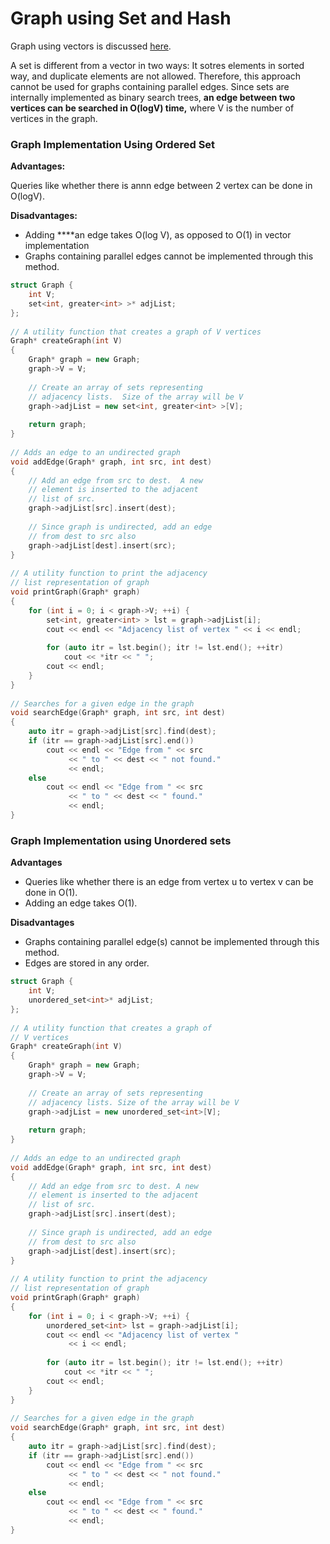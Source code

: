 # Graph using Set and Hash

Graph using vectors is discussed [here](graph-using-vectors.md).

A set is different from a vector in two ways: It sotres elements in sorted way, and duplicate elements are not allowed. Therefore, this approach cannot be used for graphs containing parallel edges. Since sets are internally implemented as binary search trees, **an edge between two vertices can be searched in O\(logV\) time,** where V is the number of vertices in the graph.

### Graph Implementation Using Ordered Set

**Advantages:** 

Queries like whether there is annn edge between 2 vertex can be done in O\(logV\).

**Disadvantages:** 

* Adding ****an edge takes O\(log V\), as opposed to O\(1\) in vector implementation
* Graphs containing parallel edges cannot be implemented through this method.

```cpp
struct Graph {
    int V;
    set<int, greater<int> >* adjList;
};
 
// A utility function that creates a graph of V vertices
Graph* createGraph(int V)
{
    Graph* graph = new Graph;
    graph->V = V;
 
    // Create an array of sets representing
    // adjacency lists.  Size of the array will be V
    graph->adjList = new set<int, greater<int> >[V];
 
    return graph;
}
 
// Adds an edge to an undirected graph
void addEdge(Graph* graph, int src, int dest)
{
    // Add an edge from src to dest.  A new
    // element is inserted to the adjacent
    // list of src.
    graph->adjList[src].insert(dest);
 
    // Since graph is undirected, add an edge
    // from dest to src also
    graph->adjList[dest].insert(src);
}
 
// A utility function to print the adjacency
// list representation of graph
void printGraph(Graph* graph)
{
    for (int i = 0; i < graph->V; ++i) {
        set<int, greater<int> > lst = graph->adjList[i];
        cout << endl << "Adjacency list of vertex " << i << endl;
 
        for (auto itr = lst.begin(); itr != lst.end(); ++itr)
            cout << *itr << " ";
        cout << endl;
    }
}
 
// Searches for a given edge in the graph
void searchEdge(Graph* graph, int src, int dest)
{
    auto itr = graph->adjList[src].find(dest);
    if (itr == graph->adjList[src].end())
        cout << endl << "Edge from " << src
             << " to " << dest << " not found."
             << endl;
    else
        cout << endl << "Edge from " << src
             << " to " << dest << " found."
             << endl;
}
```

### Graph Implementation using Unordered sets

**Advantages**

* Queries like whether there is an edge from vertex u to vertex v can be done in O\(1\).
* Adding an edge takes O\(1\).

**Disadvantages**

* Graphs containing parallel edge\(s\) cannot be implemented through this method.
* Edges are stored in any order.

```cpp
struct Graph {
    int V;
    unordered_set<int>* adjList;
};
 
// A utility function that creates a graph of
// V vertices
Graph* createGraph(int V)
{
    Graph* graph = new Graph;
    graph->V = V;
 
    // Create an array of sets representing
    // adjacency lists. Size of the array will be V
    graph->adjList = new unordered_set<int>[V];
 
    return graph;
}
 
// Adds an edge to an undirected graph
void addEdge(Graph* graph, int src, int dest)
{
    // Add an edge from src to dest. A new
    // element is inserted to the adjacent
    // list of src.
    graph->adjList[src].insert(dest);
 
    // Since graph is undirected, add an edge
    // from dest to src also
    graph->adjList[dest].insert(src);
}
 
// A utility function to print the adjacency
// list representation of graph
void printGraph(Graph* graph)
{
    for (int i = 0; i < graph->V; ++i) {
        unordered_set<int> lst = graph->adjList[i];
        cout << endl << "Adjacency list of vertex "
             << i << endl;
 
        for (auto itr = lst.begin(); itr != lst.end(); ++itr)
            cout << *itr << " ";
        cout << endl;
    }
}
 
// Searches for a given edge in the graph
void searchEdge(Graph* graph, int src, int dest)
{
    auto itr = graph->adjList[src].find(dest);
    if (itr == graph->adjList[src].end())
        cout << endl << "Edge from " << src
             << " to " << dest << " not found."
             << endl;
    else
        cout << endl << "Edge from " << src
             << " to " << dest << " found."
             << endl;
}
```

